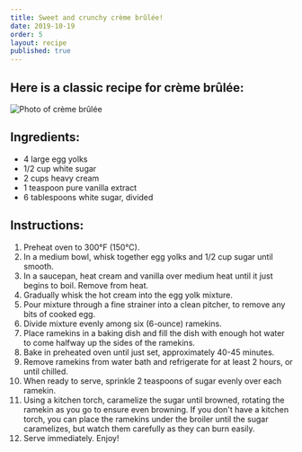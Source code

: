 ```yaml
---
title: Sweet and crunchy crème brûlée!
date: 2019-10-19
order: 5
layout: recipe
published: true
---
```

## **Here is a classic recipe for crème brûlée:**

![Photo of crème brûlée](../uploads/dall·e-2023-02-10-18.05.36-give-me-a-professional-picture-of-creme-brulee-for-a-dessert-cookbook.png)

## Ingredients:

* 4 large egg yolks
* 1/2 cup white sugar
* 2 cups heavy cream
* 1 teaspoon pure vanilla extract
* 6 tablespoons white sugar, divided

## Instructions:

1. Preheat oven to 300°F (150°C).
2. In a medium bowl, whisk together egg yolks and 1/2 cup sugar until smooth.
3. In a saucepan, heat cream and vanilla over medium heat until it just begins to boil. Remove from heat.
4. Gradually whisk the hot cream into the egg yolk mixture.
5. Pour mixture through a fine strainer into a clean pitcher, to remove any bits of cooked egg.
6. Divide mixture evenly among six (6-ounce) ramekins.
7. Place ramekins in a baking dish and fill the dish with enough hot water to come halfway up the sides of the ramekins.
8. Bake in preheated oven until just set, approximately 40-45 minutes.
9. Remove ramekins from water bath and refrigerate for at least 2 hours, or until chilled.
10. When ready to serve, sprinkle 2 teaspoons of sugar evenly over each ramekin.
11. Using a kitchen torch, caramelize the sugar until browned, rotating the ramekin as you go to ensure even browning. If you don't have a kitchen torch, you can place the ramekins under the broiler until the sugar caramelizes, but watch them carefully as they can burn easily.
12. Serve immediately. Enjoy!